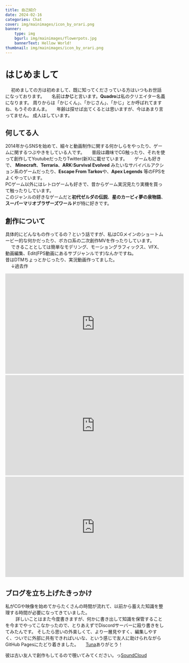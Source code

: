 ```yaml
---
title: 自己紹介
date: 2024-02-16 
categories: Chat
cover: img/mainimages/icon_by_orari.png
banner: 
    type: img
    bgurl: img/mainimages/flowerpots.jpg
    bannerText: Hellow World!
thumbnail: img/mainimages/icon_by_orari.png
---
```

# はじめまして
　
初めましての方は初めまして、既に知ってくださっている方はいつもお世話になっております。
　
名前は**かじ**と言います。**Quadro**は私のクリエイター名義になります。
周りからは「かじくん」、「かじさん」、「かじ」とか呼ばれてますね、もうそのまんま。
　
年齢は探せば出てくるとは思いますが、今はあまり言ってません。
成人はしています。
　
## 何してる人

2014年からSNSを始めて、細々と動画制作に関する何かしらをやったり、ゲームに関するつぶやきをしている人です。
　
普段は趣味でCG触ったり、それを使って創作してYoutubeだったりTwitter(新X)に載せています。
　
ゲームも好きで、 **Minecraft**、**Terraria**、**ARK:Survival Evolved** みたいなサバイバルアクション系のゲームだったり、**Escape From Tarkov**や、**Apex Legends** 等のFPSをよくやっています。  
PCゲーム以外にはレトロゲームも好きで、昔からゲーム実況見たり実機を買って触ったりしています。  
このジャンルの好きなゲームだと**初代ゼルダの伝説**、**星のカービィ夢の泉物語**、**スーパーマリオブラザーズワールド**が特に好きです。 
　
## 創作について

具体的にどんなもの作ってるの？という話ですが、私はCGメインのショートムービー的な何かだったり、ボカロ系の二次創作MVを作ったりしています。  
　
できることとしては簡単なモデリング、モーショングラフィックス、VFX、動画編集、Edit(FPS動画にあるサブジャンルです)なんかですね。  
昔はDTMちょっとかじったり、実況動画作ってました。  
　
↓過去作
<iframe width="560" height="315" src="https://www.youtube.com/embed/ApCLCnKt84k?si=TNqRSU0UxGqQ7ofE" title="YouTube video player" frameborder="0" allow="accelerometer; autoplay; clipboard-write; encrypted-media; gyroscope; picture-in-picture; web-share" allowfullscreen></iframe>  
　
<iframe width="560" height="315" src="https://www.youtube.com/embed/uFpdU-W8DIo?si=RqUWdvkD-eBPqQNH" title="YouTube video player" frameborder="0" allow="accelerometer; autoplay; clipboard-write; encrypted-media; gyroscope; picture-in-picture; web-share" allowfullscreen></iframe>  
　
<iframe width="560" height="315" src="https://www.youtube.com/embed/D7DuXtYqTR8?si=bQTq4c-g3R7h0MZM" title="YouTube video player" frameborder="0" allow="accelerometer; autoplay; clipboard-write; encrypted-media; gyroscope; picture-in-picture; web-share" allowfullscreen></iframe>
　

## ブログを立ち上げたきっかけ

私がCGや映像を始めてからたくさんの時間が流れて、以前から蓄えた知識を整理する時間が必要になってきていました。  
　　
詳しいことはまた今度書きますが、何かに書き出して知識を保管することを今までやってこなかったので、とりあえずでDiscordサーバーに殴り書きをしてみたんです。
そしたら思いの外楽しくて、より一層見やすく、編集しやすく、ついでに外部に共有できればいいな、という感じで友人に助けられながらGitHub Pagesにたどり着きました。
　
<a href="https://twitter.com/ft_vrc">Tuna</a>ありがとう！

彼は古い友人で創作もしてるので覗いてみてください。っ<a href="https://soundcloud.com/ftnd">SoundCloud</a>